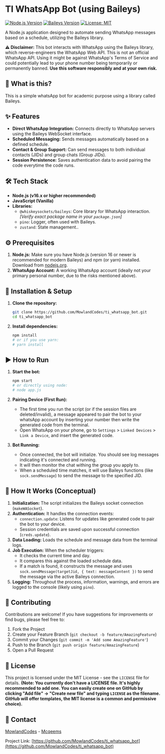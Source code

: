 # TI WhatsApp Bot (using Baileys)

[![Node.js Version](https://img.shields.io/badge/node-%3E%3D16.x-brightgreen.svg)](https://nodejs.org/)
[![Baileys Version](https://img.shields.io/badge/baileys-%5E6.x.x-blue.svg)](https://github.com/WhiskeySockets/Baileys) <!-- Update Baileys version if needed -->
[![License: MIT](https://img.shields.io/badge/License-MIT-yellow.svg)](https://opensource.org/licenses/MIT) <!-- Choose a license and update if needed -->

A Node.js application designed to automate sending WhatsApp messages based on a schedule, utilizing the Baileys library.

**⚠️ Disclaimer:** This bot interacts with WhatsApp using the Baileys library, which reverse-engineers the WhatsApp Web API. This is not an official WhatsApp API. Using it might be against WhatsApp's Terms of Service and could potentially lead to your phone number being temporarily or permanently banned. **Use this software responsibly and at your own risk.**

## 🤔 What is this?

This is a simple whatsApp bot for academic purpose using a library called Baileys.

## ✨ Features

- **Direct WhatsApp Integration:** Connects directly to WhatsApp servers using the Baileys WebSocket interface.
- **Scheduled Messaging:** Sends messages automatically based on a defined schedule.
- **Contact & Group Support:** Can send messages to both individual contacts (JIDs) and group chats (Group JIDs).
- **Session Persistence:** Saves authentication data to avoid pairing the code everytime the code runs.

## 🛠️ Tech Stack

- **Node.js (v16.x or higher recommended)**
- **JavaScript (Vanilla)**
- **Libraries:**
    - `@whiskeysockets/baileys`: Core library for WhatsApp interaction. _[Verify exact package name in your `package.json`]_
    - `pino`: Logger, often used with Baileys.
    - `zustand`: State management..

## ⚙️ Prerequisites

1. **Node.js:** Make sure you have Node.js (version 16 or newer is recommended for modern Baileys) and npm (or yarn) installed. Download from [nodejs.org](https://nodejs.org/).
2. **WhatsApp Account:** A working WhatsApp account (ideally not your primary personal number, due to the risks mentioned above).

## 🚀 Installation & Setup

1. **Clone the repository:**

    ```bash
    git clone https://github.com/MowlandCodes/ti_whatsapp_bot.git
    cd ti_whatsapp_bot
    ```

2. **Install dependencies:**

    ```bash
    npm install
    # or if you use yarn:
    # yarn install
    ```

## ▶️ How to Run

1. **Start the bot:**

    ```bash
    npm start
    # or directly using node:
    # node app.js
    ```

2. **Pairing Device (First Run):**

    - The first time you run the script (or if the session files are deleted/invalid), a message appeared to pair the bot to your whatsApp account by inserting your number then write the generated code from the terminal.
    - Open WhatsApp on your phone, go to `Settings` > `Linked Devices` > `Link a Device`, and insert the generated code.

3. **Bot Running:**
    - Once connected, the bot will initialize. You should see log messages indicating it's connected and running.
    - It will then monitor the chat withing the group you apply to.
    - When a scheduled time matches, it will use Baileys functions (like `sock.sendMessage`) to send the message to the specified JID.

## 📝 How It Works (Conceptual)

1. **Initialization:** The script initializes the Baileys socket connection (`makeWASocket`).
2. **Authentication:** It handles the connection events:
    - `connection.update`: Listens for updates like generated code to pair the bot to your device.
    - Session credentials are saved upon successful connection (`creds.update`).
3. **Data Loading:** Loads the schedule and message data from the terminal logs.
4. **Job Execution:** When the scheduler triggers:
    - It checks the current time and day.
    - It compares this against the loaded schedule data.
    - If a match is found, it constructs the message and uses `sock.sendMessage(targetJid, { text: messageContent })` to send the message via the active Baileys connection.
5. **Logging:** Throughout the process, information, warnings, and errors are logged to the console (likely using `pino`).

## 🤝 Contributing

Contributions are welcome! If you have suggestions for improvements or find bugs, please feel free to:

1. Fork the Project
2. Create your Feature Branch (`git checkout -b feature/AmazingFeature`)
3. Commit your Changes (`git commit -m 'Add some AmazingFeature'`)
4. Push to the Branch (`git push origin feature/AmazingFeature`)
5. Open a Pull Request

## 📜 License

This project is licensed under the MIT License - see the `LICENSE` file for details.
**(Note: You currently don't have a LICENSE file. It's highly recommended to add one. You can easily create one on GitHub by clicking "Add file" -> "Create new file" and typing `LICENSE` as the filename. GitHub will offer templates, the MIT license is a common and permissive choice).**

## 📧 Contact

[MowlandCodes](mailto:mowlandgaming@gmail.com) - [Mcqeems](mailto:mcqeemsofficial@gmail.com)

Project Link: [https://github.com/MowlandCodes/ti_whatsapp_bot](https://github.com/MowlandCodes/ti_whatsapp_bot)
